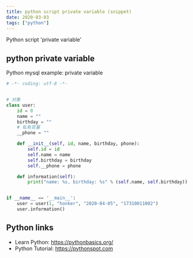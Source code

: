 ```yaml
---
title: python script private variable (snippet)
date: 2020-03-03
tags: ["python"]
---
```

Python script 'private variable'


## python private variable

Python mysql example: private variable

```python
# -*- coding: utf-8 -*-


# 对象
class user:
    id = 0
    name = ""
    birthday = ""
    # 私有变量
    __phone = ""

    def __init__(self, id, name, birthday, phone):
        self.id = id
        self.name = name
        self.birthday = birthday
        self.__phone = phone

    def information(self):
        print("name: %s, birthday: %s" % (self.name, self.birthday))


if __name__ == '__main__':
    user = user(1, "honker", "2020-04-05", "17310011002")
    user.information()

```

## Python links

- Learn Python: https://pythonbasics.org/
- Python Tutorial: https://pythonspot.com
